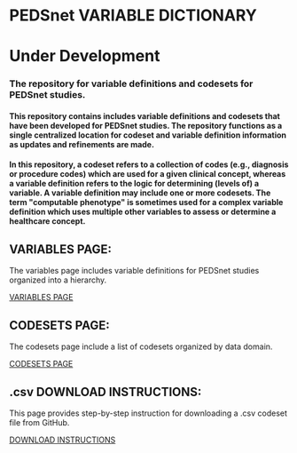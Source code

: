 # PEDSnet VARIABLE DICTIONARY
# Under Development

### The repository for variable definitions and codesets for PEDSnet studies.

#### This repository contains includes variable definitions and codesets that have been developed for PEDSnet studies. The repository functions as a single centralized location for codeset and variable definition information as updates and refinements are made.
#### In this repository, a codeset refers to a collection of codes (e.g., diagnosis or procedure codes) which are used for a given clinical concept, whereas a variable definition refers to the logic for determining (levels of) a variable. A variable definition may include one or more codesets. The term "computable phenotype" is sometimes used for a complex variable definition which uses multiple other variables to assess or determine a healthcare concept.


## VARIABLES PAGE:
The variables page includes variable definitions for PEDSnet studies organized into a hierarchy.

[VARIABLES PAGE](./pages/hierarchy.md)

## CODESETS PAGE:
The codesets page include a list of codesets organized by data domain. 

[CODESETS PAGE](./pages/codesets.md)

## .csv DOWNLOAD INSTRUCTIONS:
This page provides step-by-step instruction for downloading a .csv codeset file from GitHub.

[DOWNLOAD INSTRUCTIONS](./pages/download_csv.md)


